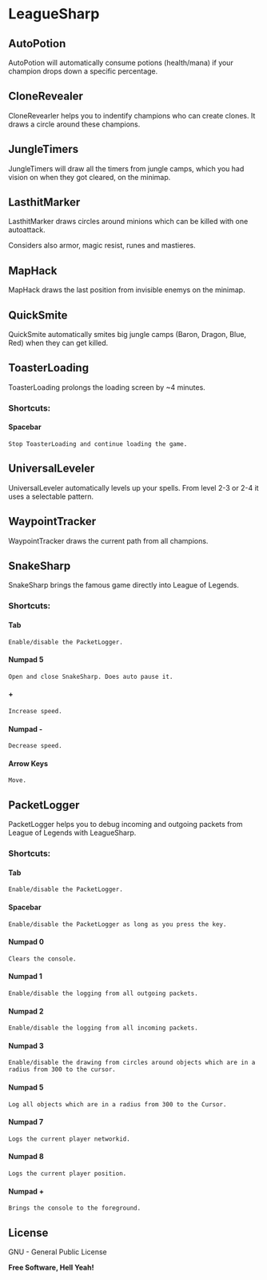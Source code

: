 LeagueSharp
===========

AutoPotion
-----------
AutoPotion will automatically consume potions (health/mana) if your champion drops down a specific percentage.

CloneRevealer
------------
CloneRevearler helps you to indentify champions who can create clones. It draws a circle around these champions.

JungleTimers
------------
JungleTimers will draw all the timers from jungle camps, which you had vision on when they got cleared, on the minimap.

LasthitMarker
--------------
LasthitMarker draws circles around minions which can be killed with one autoattack.

Considers also armor, magic resist, runes and mastieres.

MapHack
--------
MapHack draws the last position from invisible enemys on the minimap.

QuickSmite
-----------
QuickSmite automatically smites big jungle camps (Baron, Dragon, Blue, Red) when they can get killed.

ToasterLoading
------------
ToasterLoading prolongs the loading screen by ~4 minutes.

### Shortcuts:
#### Spacebar
    Stop ToasterLoading and continue loading the game.

UniversalLeveler
---------------
UniversalLeveler automatically levels up your spells. From level 2-3 or 2-4 it uses a selectable pattern.

WaypointTracker
---------------
WaypointTracker draws the current path from all champions.

SnakeSharp
----------
SnakeSharp brings the famous game directly into League of Legends.

### Shortcuts:

#### Tab

    Enable/disable the PacketLogger.
#### Numpad 5

    Open and close SnakeSharp. Does auto pause it.
#### +

    Increase speed.
#### Numpad -

    Decrease speed.
#### Arrow Keys

    Move.

PacketLogger
------------
PacketLogger helps you to debug incoming and outgoing packets from League of Legends with LeagueSharp.

### Shortcuts:

#### Tab

    Enable/disable the PacketLogger.
#### Spacebar

    Enable/disable the PacketLogger as long as you press the key.
#### Numpad 0

    Clears the console.
#### Numpad 1

    Enable/disable the logging from all outgoing packets.
#### Numpad 2

    Enable/disable the logging from all incoming packets.
#### Numpad 3

    Enable/disable the drawing from circles around objects which are in a radius from 300 to the cursor.
#### Numpad 5

    Log all objects which are in a radius from 300 to the Cursor.
#### Numpad 7

    Logs the current player networkid.
#### Numpad 8

    Logs the current player position.
#### Numpad +

    Brings the console to the foreground.

License
-------

GNU - General Public License


**Free Software, Hell Yeah!**

[Nikita Bernthaler]:http://smokyfox.com/